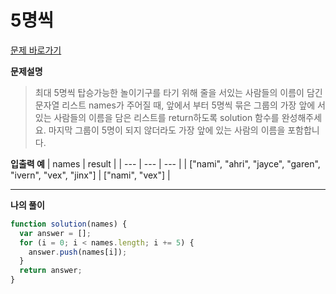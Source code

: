 # 5명씩

[문제 바로가기](https://school.programmers.co.kr/learn/courses/30/lessons/181886)

**문제설명**

> 최대 5명씩 탑승가능한 놀이기구를 타기 위해 줄을 서있는 사람들의 이름이 담긴 문자열 리스트 names가 주어질 때, 앞에서 부터 5명씩 묶은 그룹의 가장 앞에 서있는 사람들의 이름을 담은 리스트를 return하도록 solution 함수를 완성해주세요. 마지막 그룹이 5명이 되지 않더라도 가장 앞에 있는 사람의 이름을 포함합니다.

**입출력 예**
| names | result |
| --- | --- | --- |
| ["nami", "ahri", "jayce", "garen", "ivern", "vex", "jinx"] | ["nami", "vex"] |

---

**나의 풀이**

```javascript
function solution(names) {
  var answer = [];
  for (i = 0; i < names.length; i += 5) {
    answer.push(names[i]);
  }
  return answer;
}
```
